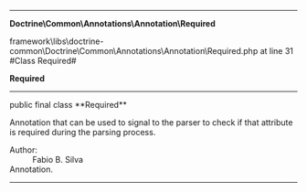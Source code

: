 
- - -

**Doctrine\Common\Annotations\Annotation\Required**
<div class="location">framework\libs\doctrine-common\Doctrine\Common\Annotations\Annotation\Required.php at line 31</div>
#Class Required#

**Required**


- - -

<p class="signature">public final  class **Required**</p>

<div class="comment" id="overview_description"><p>Annotation that can be used to signal to the parser
to check if that attribute is required during the parsing process.</p></div>

<dl>
<dt>Author:</dt>
<dd>Fabio B. Silva <fabio.bat.silva@gmail.com></dd>
<dt>Annotation.</dt>
</dl>

- - -


